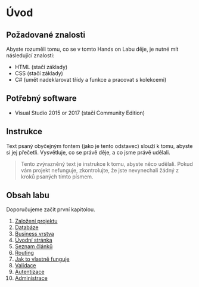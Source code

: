 # Úvod

## Požadované znalosti

Abyste rozuměli tomu, co se v tomto Hands on Labu děje, je nutné mít následující znalosti:

* HTML (stačí základy)
* CSS (stačí základy)
* C# (umět nadeklarovat třídy a funkce a pracovat s kolekcemi)

## Potřebný software

* Visual Studio 2015 or 2017 (stačí Community Edition)

## Instrukce

Text psaný obyčejným fontem (jako je tento odstavec) slouží k tomu, abyste si jej přečetli. Vysvětluje, co se právě děje, a co jsme právě udělali.

> Tento zvýrazněný text je instrukce k tomu, abyste něco udělali. Pokud vám projekt nefunguje, zkontrolujte, že jste nevynechali žádný z kroků psaných tímto písmem.

## Obsah labu

Doporučujeme začít první kapitolou.

1. [Založení projektu](01.md)
2. [Databáze](02.md)
3. [Business vrstva](03.md)
4. [Úvodní stránka](04.md)
5. [Seznam článků](05.md)
6. [Routing](06.md)
7. [Jak to vlastně funguje](07.md)
8. [Validace](08.md)
9. [Autentizace](09.md)
10. [Administrace](10.md)
